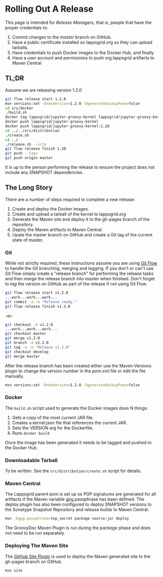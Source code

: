 # Rolling Out A Release

This page is intended for *Release Managers*, that is, people that have the proper credentials to:

1. Commit changes to the *master* branch on GitHub.
1. Have a public certificate installed on lappsgrid.org so they can upload tarballs.
1. Have credentials to push Docker images to the Docker Hub, and finally
1. Have a user account and permissions to push org.lappsgrid artifacts to Maven Central

## TL;DR

Assume we are releasing version 1.2.0

```bash
git flow release start 1.2.0
mvn versions:set -DnewVersion=1.2.0 -DgeneratebackupPoms=false
cd src/docker
./build.sh
docker tag lappsgrid/jupyter-groovy-kernel lappsgrid/jupyter-groovy-kernel:1.20
docker push lappsgrid/jupyter-groovy-kernel
docker push lappsgrid/jupyter-groovy-kernel:1.20
cd ../../src/distribution
./create.sh
cd ../
./release.sh --site
git flow release finish 1.20
git push --tags
git push origin master
```

It is up to the person performing the release to ensure the project does not include any SNAPSHOT dependencies.

## The Long Story

There are a number of steps required to complete a new release:

1. Create and deploy the Docker images.
1. Create and upload a tarball of the kernel to lappsgrid.org
1. Generate the Maven site and deploy it to the gh-pages branch of the repository.
1. Deploy the Maven artifacts to Maven Central.
1. Upate the master branch on GitHub and create a Git tag of the current state of master.


### Git 

While not strictly required, these instructions assume you are using [Git Flow](https://github.com/nvie/gitflow) to handle the Git branching, merging and tagging.  If you don't or can't use Git Flow simply create a "release branch" for performing the release tasks and then merge the release branch into *master* when finished. Don't forget to *tag* the version on GitHub as part of the release if not using Git Flow.

```bash
git flow release start v1.2.0
...work...work...work...
git commit -a -m "Release ready."
git flow release finish v1.2.0
```
-or-
```bash
git checkout -b v1.2.0
...work...work...work...
git checkout master
git merge v1.2.0
git branch -d v1.2.0
git tag -a -m "Release v1.2.0"
git checkout develop
git merge master
```

After the release branch has been created either use the Maven Versions plugin to change the version number in the pom.xml file or edit the file manually. 

```bash
mvn versions:set -DnewVersion=1.2.0 -DgenerateBackupPoms=false
```
 
### Docker
 
The `build.sh` script used to generate the Docker images does N things:

1. Gets a copy of the most current JAR file.
1. Creates a kernel.json file that references the current JAR.
1. Sets the VERSION arg for the Dockerfile.
1. Runs `docker build`

Once the image has been generated it needs to be tagged and pushed to the Docker Hub.

### Downloadable Tarball

To be written.  See the `src/distribution/create.sh` script for details.


### Maven Central

The Lappsgrid parent pom is set up so PGP signatures are generated for all artifacts if the Maven variable gpg.passphrase has been defined.  The deploy plugin has also been configured to deploy SNAPSHOT versions to the Sonatype Snapshot Repository and release builds to Maven Central.

```bash
mvn -Dgpg.passphrase=top_secret package source:jar deploy
```

The GroovyDoc Maven Plugin is run during the *package* phase and does not need to be run separately.
 
### Deploying The Maven Site

The [GitHub Site Plugin](https://github.github.com/maven-plugins/site-plugin/) is used to deploy the Maven generated site to the gh-pages branch on GitHub.
 
 ```bash
 mvn site
 ```




